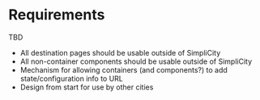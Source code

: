 # Requirements

TBD

* All destination pages should be usable outside of SimpliCity
* All non-container components should be usable outside of SimpliCity
* Mechanism for allowing containers (and components?) to add state/configuration info to URL
* Design from start for use by other cities
